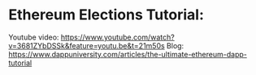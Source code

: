 # Ethereum Elections Tutorial:

Youtube video: https://www.youtube.com/watch?v=3681ZYbDSSk&feature=youtu.be&t=21m50s
Blog: https://www.dappuniversity.com/articles/the-ultimate-ethereum-dapp-tutorial
